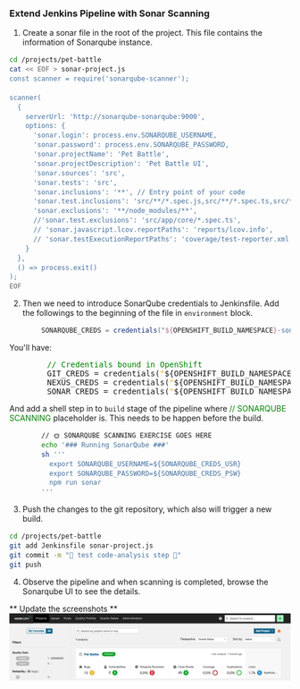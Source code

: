 ### Extend Jenkins Pipeline with Sonar Scanning

1. Create a sonar file in the root of the project. This file contains the information of Sonarqube instance.

```bash
cd /projects/pet-battle
cat << EOF > sonar-project.js
const scanner = require('sonarqube-scanner');

scanner(
  {
    serverUrl: 'http://sonarqube-sonarqube:9000',
    options: {
      'sonar.login': process.env.SONARQUBE_USERNAME,
      'sonar.password': process.env.SONARQUBE_PASSWORD,
      'sonar.projectName': 'Pet Battle',
      'sonar.projectDescription': 'Pet Battle UI',
      'sonar.sources': 'src',
      'sonar.tests': 'src',
      'sonar.inclusions': '**', // Entry point of your code
      'sonar.test.inclusions': 'src/**/*.spec.js,src/**/*.spec.ts,src/**/*.spec.jsx,src/**/*.test.js,src/**/*.test.jsx',
      'sonar.exclusions': '**/node_modules/**',
      //'sonar.test.exclusions': 'src/app/core/*.spec.ts',
      // 'sonar.javascript.lcov.reportPaths': 'reports/lcov.info',
      // 'sonar.testExecutionReportPaths': 'coverage/test-reporter.xml'
    }
  },
  () => process.exit()
);
EOF
```

2. Then we need to introduce SonarQube credentials to Jenkinsfile. Add the followings to the beginning of the file in `environment` block.

```groovy
		SONARQUBE_CREDS = credentials("${OPENSHIFT_BUILD_NAMESPACE}-sonarqube-auth")
```
You'll have:

<pre>
		<span style="color:green;" >// Credentials bound in OpenShift</span>
		GIT_CREDS = credentials(<span style="color:orange;" >"</span>${OPENSHIFT_BUILD_NAMESPACE}<span style="color:orange;" >-git-auth"</span>)
		NEXUS_CREDS = credentials(<span style="color:orange;" >"</span>${OPENSHIFT_BUILD_NAMESPACE}<span style="color:orange;" >-nexus-password"</span>)
		SONAR_CREDS = credentials(<span style="color:orange;" >"</span>${OPENSHIFT_BUILD_NAMESPACE}<span style="color:orange;" >-sonar-auth"</span>)
</pre>

And add a shell step in to `build` stage of the pipeline where <span style="color:green;" >// SONARQUBE SCANNING</span> placeholder is. This needs to be happen before the build.

```bash
        // 🌞 SONARQUBE SCANNING EXERCISE GOES HERE 
        echo '### Running SonarQube ###'
        sh '''
          export SONARQUBE_USERNAME=${SONARQUBE_CREDS_USR}
          export SONARQUBE_PASSWORD=${SONARQUBE_CREDS_PSW}
          npm run sonar
        '''
```

3. Push the changes to the git repository, which also will trigger a new build.

```bash
cd /projects/pet-battle
git add Jenkinsfile sonar-project.js
git commit -m "🧦 test code-analysis step 🧦"
git push
```

4. Observe the pipeline and when scanning is completed, browse the Sonarqube UI to see the details.

** Update the screenshots **
![sonar-pb-ui](images/sonar-pb-ui.png)